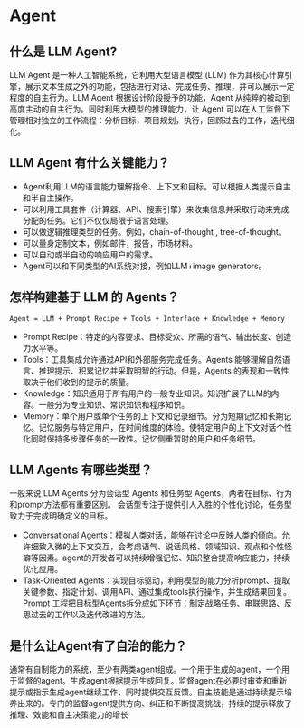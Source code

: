 # Agent

## 什么是 LLM Agent?

LLM Agent 是一种人工智能系统，它利用大型语言模型 (LLM) 作为其核心计算引擎，展示文本生成之外的功能，包括进行对话、完成任务、推理，并可以展示一定程度的自主行为。LLM Agent 根据设计阶段授予的功能，Agent 从纯粹的被动到高度主动的自主行为。同时利用大模型的推理能力，让 Agent 可以在人工监督下管理相对独立的工作流程：分析目标，项目规划，执行，回顾过去的工作，迭代细化。

## LLM Agent 有什么关键能力？

- Agent利用LLM的语言能力理解指令、上下文和目标。可以根据人类提示自主和半自主操作。
- 可以利用工具套件（计算器、API、搜索引擎）来收集信息并采取行动来完成分配的任务。它们不仅仅局限于语言处理。
- 可以做逻辑推理类型的任务。例如，chain-of-thought , tree-of-thought。
- 可以量身定制文本，例如邮件，报告，市场材料。
- 可以自动或半自动的响应用户的需求。
- Agent可以和不同类型的AI系统对接，例如LLM+image generators。

## 怎样构建基于 LLM 的 Agents？

`Agent = LLM + Prompt Recipe + Tools + Interface + Knowledge + Memory`

- Prompt Recipe：特定的内容要求、目标受众、所需的语气、输出长度、创造力水平等。
- Tools：工具集成允许通过API和外部服务完成任务。Agents 能够理解自然语言、推理提示、积累记忆并采取明智的行动。但是，Agents 的表现和一致性取决于他们收到的提示的质量。
- Knowledge：知识适用于所有用户的一般专业知识。知识扩展了LLM的内容。一般分为专业知识、常识知识和程序知识。
- Memory：单个用户或单个任务的上下文和记录细节。分为短期记忆和长期记忆。记忆服务与特定用户，在时间维度的体验。使特定用户的上下文对话个性化同时保持多步骤任务的一致性。记忆侧重暂时的用户和任务细节。

## LLM Agents 有哪些类型？

一般来说 LLM Agents 分为会话型 Agents 和任务型 Agents，两者在目标、行为和prompt方法都有重要区别。
会话型专注于提供引人入胜的个性化讨论，任务型致力于完成明确定义的目标。

- Conversational Agents：模拟人类对话，能够在讨论中反映人类的倾向。允许细致入微的上下文交互，会考虑语气、说话风格、领域知识、观点和个性怪癖等因素。agent的开发者可以持续增强记忆、知识整合提高响应能力，持续优化应用。
- Task-Oriented Agents：实现目标驱动，利用模型的能力分析prompt、提取关键参数、指定计划、调用API、通过集成tools执行操作，并生成结果回复。Prompt 工程把目标型Agents拆分成如下环节：制定战略任务、串联思路、反思过去的工作以及迭代改进的方法。

## 是什么让Agent有了自治的能力？

通常有自制能力的系统，至少有两类agent组成。一个用于生成的agent，一个用于监督的agent。生成agent根据提示生成回复。监督agent在必要时审查和重新提示或指示生成agent继续工作，同时提供交互反馈。自主技能是通过持续提示培养出来的。专门的监督agent提供方向、纠正和不断提高挑战，持续的提示释放了推理、效能和自主决策能力的增长